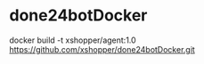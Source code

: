 # done24botDocker

docker build -t xshopper/agent:1.0 https://github.com/xshopper/done24botDocker.git